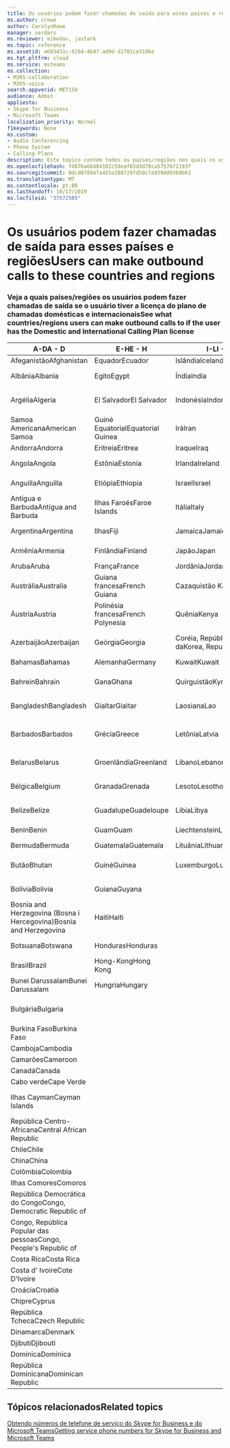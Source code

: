 ```yaml
---
title: Os usuários podem fazer chamadas de saída para esses países e regiões
ms.author: crowe
author: CarolynRowe
manager: serdars
ms.reviewer: mikedav, jastark
ms.topic: reference
ms.assetid: e603431c-8264-4b47-ad9d-d2701ce318be
ms.tgt.pltfrm: cloud
ms.service: msteams
ms.collection:
- M365-collaboration
- M365-voice
search.appverid: MET150
audience: Admin
appliesto:
- Skype for Business
- Microsoft Teams
localization_priority: Normal
f1keywords: None
ms.custom:
- Audio Conferencing
- Phone System
- Calling Plans
description: Este tópico contém todos os países/regiões nos quais os usuários podem fazer chamadas de saída se tiverem um plano de chamada.
ms.openlocfilehash: fd876a66484101c58eaf65d3d78ca57576f2193f
ms.sourcegitcommit: 0dcd078947a455a388729fd50c7a939dd93b0b61
ms.translationtype: MT
ms.contentlocale: pt-BR
ms.lasthandoff: 10/17/2019
ms.locfileid: "37572505"
---
```

# <a name="users-can-make-outbound-calls-to-these-countries-and-regions"></a><span data-ttu-id="f0c6c-103">Os usuários podem fazer chamadas de saída para esses países e regiões</span><span class="sxs-lookup"><span data-stu-id="f0c6c-103">Users can make outbound calls to these countries and regions</span></span>

### <a name="see-what-countriesregions-users-can-make-outbound-calls-to-if-the-user-has-the-domestic-and-international-calling-plan-license"></a><span data-ttu-id="f0c6c-104">Veja a quais países/regiões os usuários podem fazer chamadas de saída se o usuário tiver a licença do plano de chamadas domésticas e internacionais</span><span class="sxs-lookup"><span data-stu-id="f0c6c-104">See what countries/regions users can make outbound calls to if the user has the Domestic and International Calling Plan license</span></span>

|<span data-ttu-id="f0c6c-105">**A-D**</span><span class="sxs-lookup"><span data-stu-id="f0c6c-105">**A - D**</span></span>| <span data-ttu-id="f0c6c-106">**E-H**</span><span class="sxs-lookup"><span data-stu-id="f0c6c-106">**E - H**</span></span>|<span data-ttu-id="f0c6c-107">**I-L**</span><span class="sxs-lookup"><span data-stu-id="f0c6c-107">**I - L**</span></span>|<span data-ttu-id="f0c6c-108">**M-O**</span><span class="sxs-lookup"><span data-stu-id="f0c6c-108">**M - O**</span></span>|<span data-ttu-id="f0c6c-109">**P-S**</span><span class="sxs-lookup"><span data-stu-id="f0c6c-109">**P - S**</span></span>|<span data-ttu-id="f0c6c-110">**T-Z**</span><span class="sxs-lookup"><span data-stu-id="f0c6c-110">**T - Z**</span></span>|
---|---|---|---|---|---|
|<span data-ttu-id="f0c6c-111">Afeganistão</span><span class="sxs-lookup"><span data-stu-id="f0c6c-111">Afghanistan</span></span>|<span data-ttu-id="f0c6c-112">Equador</span><span class="sxs-lookup"><span data-stu-id="f0c6c-112">Ecuador</span></span> |<span data-ttu-id="f0c6c-113">Islândia</span><span class="sxs-lookup"><span data-stu-id="f0c6c-113">Iceland</span></span> |<span data-ttu-id="f0c6c-114">Macau</span><span class="sxs-lookup"><span data-stu-id="f0c6c-114">Macau</span></span> |<span data-ttu-id="f0c6c-115">Paquistão </span><span class="sxs-lookup"><span data-stu-id="f0c6c-115">Pakistan</span></span> |<span data-ttu-id="f0c6c-116">Taiwan</span><span class="sxs-lookup"><span data-stu-id="f0c6c-116">Taiwan</span></span>   |
|<span data-ttu-id="f0c6c-117">Albânia</span><span class="sxs-lookup"><span data-stu-id="f0c6c-117">Albania</span></span>|<span data-ttu-id="f0c6c-118">Egito</span><span class="sxs-lookup"><span data-stu-id="f0c6c-118">Egypt</span></span> |<span data-ttu-id="f0c6c-119">Índia</span><span class="sxs-lookup"><span data-stu-id="f0c6c-119">India</span></span> |<span data-ttu-id="f0c6c-120">Macedônia do Norte</span><span class="sxs-lookup"><span data-stu-id="f0c6c-120">Macedonia</span></span> |<span data-ttu-id="f0c6c-121">Palau</span><span class="sxs-lookup"><span data-stu-id="f0c6c-121">Palau</span></span> |<span data-ttu-id="f0c6c-122">Tadjiquistão</span><span class="sxs-lookup"><span data-stu-id="f0c6c-122">Tajikistan</span></span>   |
|<span data-ttu-id="f0c6c-123">Argélia</span><span class="sxs-lookup"><span data-stu-id="f0c6c-123">Algeria</span></span>|<span data-ttu-id="f0c6c-124">El Salvador</span><span class="sxs-lookup"><span data-stu-id="f0c6c-124">El Salvador</span></span> |<span data-ttu-id="f0c6c-125">Indonésia</span><span class="sxs-lookup"><span data-stu-id="f0c6c-125">Indonesia</span></span> |<span data-ttu-id="f0c6c-126">Malaui</span><span class="sxs-lookup"><span data-stu-id="f0c6c-126">Malawi</span></span> |<span data-ttu-id="f0c6c-127">Autoridade Palestina</span><span class="sxs-lookup"><span data-stu-id="f0c6c-127">Palestinian Authority</span></span> |<span data-ttu-id="f0c6c-128">Tanzânia, República americana da</span><span class="sxs-lookup"><span data-stu-id="f0c6c-128">Tanzania, United Republic of</span></span>  |
|<span data-ttu-id="f0c6c-129">Samoa Americana</span><span class="sxs-lookup"><span data-stu-id="f0c6c-129">American Samoa</span></span>|<span data-ttu-id="f0c6c-130">Guiné Equatorial</span><span class="sxs-lookup"><span data-stu-id="f0c6c-130">Equatorial Guinea</span></span> |<span data-ttu-id="f0c6c-131">Irã</span><span class="sxs-lookup"><span data-stu-id="f0c6c-131">Iran</span></span> |<span data-ttu-id="f0c6c-132">Malásia</span><span class="sxs-lookup"><span data-stu-id="f0c6c-132">Malaysia</span></span> |<span data-ttu-id="f0c6c-133">Panamá</span><span class="sxs-lookup"><span data-stu-id="f0c6c-133">Panama</span></span> | <span data-ttu-id="f0c6c-134">Tailândia</span><span class="sxs-lookup"><span data-stu-id="f0c6c-134">Thailand</span></span>   |
|<span data-ttu-id="f0c6c-135">Andorra</span><span class="sxs-lookup"><span data-stu-id="f0c6c-135">Andorra</span></span> |<span data-ttu-id="f0c6c-136">Eritreia</span><span class="sxs-lookup"><span data-stu-id="f0c6c-136">Eritrea</span></span> |<span data-ttu-id="f0c6c-137">Iraque</span><span class="sxs-lookup"><span data-stu-id="f0c6c-137">Iraq</span></span> |<span data-ttu-id="f0c6c-138">Mali</span><span class="sxs-lookup"><span data-stu-id="f0c6c-138">Mali</span></span> |<span data-ttu-id="f0c6c-139">Paraguai</span><span class="sxs-lookup"><span data-stu-id="f0c6c-139">Paraguay</span></span> |<span data-ttu-id="f0c6c-140">Togo</span><span class="sxs-lookup"><span data-stu-id="f0c6c-140">Togo</span></span>   |
|<span data-ttu-id="f0c6c-141">Angola</span><span class="sxs-lookup"><span data-stu-id="f0c6c-141">Angola</span></span> |<span data-ttu-id="f0c6c-142">Estônia</span><span class="sxs-lookup"><span data-stu-id="f0c6c-142">Estonia</span></span> |<span data-ttu-id="f0c6c-143">Irlanda</span><span class="sxs-lookup"><span data-stu-id="f0c6c-143">Ireland</span></span> |<span data-ttu-id="f0c6c-144">Malta</span><span class="sxs-lookup"><span data-stu-id="f0c6c-144">Malta</span></span> |<span data-ttu-id="f0c6c-145">Peru</span><span class="sxs-lookup"><span data-stu-id="f0c6c-145">Peru</span></span> | <span data-ttu-id="f0c6c-146">Trinidad e Tobago</span><span class="sxs-lookup"><span data-stu-id="f0c6c-146">Trinidad and Tobago</span></span>  |
|<span data-ttu-id="f0c6c-147">Anguilla</span><span class="sxs-lookup"><span data-stu-id="f0c6c-147">Anguilla</span></span> |<span data-ttu-id="f0c6c-148">Etiópia</span><span class="sxs-lookup"><span data-stu-id="f0c6c-148">Ethiopia</span></span> |<span data-ttu-id="f0c6c-149">Israel</span><span class="sxs-lookup"><span data-stu-id="f0c6c-149">Israel</span></span> |<span data-ttu-id="f0c6c-150">Ilhas Marshall</span><span class="sxs-lookup"><span data-stu-id="f0c6c-150">Marshall Islands</span></span> | <span data-ttu-id="f0c6c-151">Filipinas</span><span class="sxs-lookup"><span data-stu-id="f0c6c-151">Philippines</span></span> | <span data-ttu-id="f0c6c-152">Turquia</span><span class="sxs-lookup"><span data-stu-id="f0c6c-152">Turkey</span></span> |
|<span data-ttu-id="f0c6c-153">Antígua e Barbuda</span><span class="sxs-lookup"><span data-stu-id="f0c6c-153">Antigua and Barbuda</span></span> | <span data-ttu-id="f0c6c-154">Ilhas Faroés</span><span class="sxs-lookup"><span data-stu-id="f0c6c-154">Faroe Islands</span></span> |<span data-ttu-id="f0c6c-155">Itália</span><span class="sxs-lookup"><span data-stu-id="f0c6c-155">Italy</span></span> |<span data-ttu-id="f0c6c-156">Martinica</span><span class="sxs-lookup"><span data-stu-id="f0c6c-156">Martinique</span></span> |<span data-ttu-id="f0c6c-157">Polônia</span><span class="sxs-lookup"><span data-stu-id="f0c6c-157">Poland</span></span> |<span data-ttu-id="f0c6c-158">Turcomenistão</span><span class="sxs-lookup"><span data-stu-id="f0c6c-158">Turkmenistan</span></span> |
|<span data-ttu-id="f0c6c-159">Argentina</span><span class="sxs-lookup"><span data-stu-id="f0c6c-159">Argentina</span></span>|<span data-ttu-id="f0c6c-160">Ilhas</span><span class="sxs-lookup"><span data-stu-id="f0c6c-160">Fiji</span></span> |<span data-ttu-id="f0c6c-161">Jamaica</span><span class="sxs-lookup"><span data-stu-id="f0c6c-161">Jamaica</span></span> |<span data-ttu-id="f0c6c-162">Ilhas</span><span class="sxs-lookup"><span data-stu-id="f0c6c-162">Mauritius</span></span> |<span data-ttu-id="f0c6c-163">Portugal</span><span class="sxs-lookup"><span data-stu-id="f0c6c-163">Portugal</span></span> |<span data-ttu-id="f0c6c-164">Ilhas Turks e Caicos</span><span class="sxs-lookup"><span data-stu-id="f0c6c-164">Turks and Caicos</span></span>   |
|<span data-ttu-id="f0c6c-165">Armênia</span><span class="sxs-lookup"><span data-stu-id="f0c6c-165">Armenia</span></span> |<span data-ttu-id="f0c6c-166">Finlândia</span><span class="sxs-lookup"><span data-stu-id="f0c6c-166">Finland</span></span> |<span data-ttu-id="f0c6c-167">Japão</span><span class="sxs-lookup"><span data-stu-id="f0c6c-167">Japan</span></span> |<span data-ttu-id="f0c6c-168">Mayotte</span><span class="sxs-lookup"><span data-stu-id="f0c6c-168">Mayotte</span></span> | <span data-ttu-id="f0c6c-169">Porto Rico</span><span class="sxs-lookup"><span data-stu-id="f0c6c-169">Puerto Rico</span></span> |<span data-ttu-id="f0c6c-170">Xelim</span><span class="sxs-lookup"><span data-stu-id="f0c6c-170">Uganda</span></span>  |
|<span data-ttu-id="f0c6c-171">Aruba</span><span class="sxs-lookup"><span data-stu-id="f0c6c-171">Aruba</span></span> |<span data-ttu-id="f0c6c-172">França</span><span class="sxs-lookup"><span data-stu-id="f0c6c-172">France</span></span> |<span data-ttu-id="f0c6c-173">Jordânia</span><span class="sxs-lookup"><span data-stu-id="f0c6c-173">Jordan</span></span> |<span data-ttu-id="f0c6c-174">México</span><span class="sxs-lookup"><span data-stu-id="f0c6c-174">Mexico</span></span> |<span data-ttu-id="f0c6c-175">Catar</span><span class="sxs-lookup"><span data-stu-id="f0c6c-175">Qatar</span></span> | <span data-ttu-id="f0c6c-176">Ucrânia</span><span class="sxs-lookup"><span data-stu-id="f0c6c-176">Ukraine</span></span>   |
|<span data-ttu-id="f0c6c-177">Austrália</span><span class="sxs-lookup"><span data-stu-id="f0c6c-177">Australia</span></span> |<span data-ttu-id="f0c6c-178">Guiana francesa</span><span class="sxs-lookup"><span data-stu-id="f0c6c-178">French Guiana</span></span> |<span data-ttu-id="f0c6c-179">Cazaquistão </span><span class="sxs-lookup"><span data-stu-id="f0c6c-179">Kazakhstan</span></span> |<span data-ttu-id="f0c6c-180">Micronésia</span><span class="sxs-lookup"><span data-stu-id="f0c6c-180">Micronesia</span></span> |<span data-ttu-id="f0c6c-181">Reuniões</span><span class="sxs-lookup"><span data-stu-id="f0c6c-181">Reunion</span></span> |<span data-ttu-id="f0c6c-182">Emirados Árabes Unidos (U. A. E)</span><span class="sxs-lookup"><span data-stu-id="f0c6c-182">United Arab Emirates (U.A.E)</span></span>  |
|<span data-ttu-id="f0c6c-183">Áustria</span><span class="sxs-lookup"><span data-stu-id="f0c6c-183">Austria</span></span> |<span data-ttu-id="f0c6c-184">Polinésia francesa</span><span class="sxs-lookup"><span data-stu-id="f0c6c-184">French Polynesia</span></span> |<span data-ttu-id="f0c6c-185">Quênia</span><span class="sxs-lookup"><span data-stu-id="f0c6c-185">Kenya</span></span> |<span data-ttu-id="f0c6c-186">Moldova, República da</span><span class="sxs-lookup"><span data-stu-id="f0c6c-186">Moldova, Republic of</span></span> |<span data-ttu-id="f0c6c-187">Romênia</span><span class="sxs-lookup"><span data-stu-id="f0c6c-187">Romania</span></span> |<span data-ttu-id="f0c6c-188">Reino Unido (U.K.)</span><span class="sxs-lookup"><span data-stu-id="f0c6c-188">United Kingdom (U.K.)</span></span> |
|<span data-ttu-id="f0c6c-189">Azerbaijão</span><span class="sxs-lookup"><span data-stu-id="f0c6c-189">Azerbaijan</span></span> |<span data-ttu-id="f0c6c-190">Geórgia</span><span class="sxs-lookup"><span data-stu-id="f0c6c-190">Georgia</span></span> |<span data-ttu-id="f0c6c-191">Coréia, República da</span><span class="sxs-lookup"><span data-stu-id="f0c6c-191">Korea, Republic of</span></span> |<span data-ttu-id="f0c6c-192">Mônaco</span><span class="sxs-lookup"><span data-stu-id="f0c6c-192">Monaco</span></span> | <span data-ttu-id="f0c6c-193">Federação Russa</span><span class="sxs-lookup"><span data-stu-id="f0c6c-193">Russian Federation</span></span> |<span data-ttu-id="f0c6c-194">Estados Unidos</span><span class="sxs-lookup"><span data-stu-id="f0c6c-194">United States (U.S.)</span></span>  |
|<span data-ttu-id="f0c6c-195">Bahamas</span><span class="sxs-lookup"><span data-stu-id="f0c6c-195">Bahamas</span></span> |<span data-ttu-id="f0c6c-196">Alemanha</span><span class="sxs-lookup"><span data-stu-id="f0c6c-196">Germany</span></span> |<span data-ttu-id="f0c6c-197">Kuwait</span><span class="sxs-lookup"><span data-stu-id="f0c6c-197">Kuwait</span></span> |<span data-ttu-id="f0c6c-198">Mongólia</span><span class="sxs-lookup"><span data-stu-id="f0c6c-198">Mongolia</span></span> |<span data-ttu-id="f0c6c-199">Ruanda</span><span class="sxs-lookup"><span data-stu-id="f0c6c-199">Rwanda</span></span> | <span data-ttu-id="f0c6c-200">Uruguai</span><span class="sxs-lookup"><span data-stu-id="f0c6c-200">Uruguay</span></span> |
|<span data-ttu-id="f0c6c-201">Bahrein</span><span class="sxs-lookup"><span data-stu-id="f0c6c-201">Bahrain</span></span> |<span data-ttu-id="f0c6c-202">Gana</span><span class="sxs-lookup"><span data-stu-id="f0c6c-202">Ghana</span></span> |<span data-ttu-id="f0c6c-203">Quirguistão</span><span class="sxs-lookup"><span data-stu-id="f0c6c-203">Kyrgyzstan</span></span> |<span data-ttu-id="f0c6c-204">Montenegro</span><span class="sxs-lookup"><span data-stu-id="f0c6c-204">Montenegro</span></span> | <span data-ttu-id="f0c6c-205">São Cristóvão e Névis</span><span class="sxs-lookup"><span data-stu-id="f0c6c-205">Saint Kitts and Nevis</span></span> |<span data-ttu-id="f0c6c-206">Uzbequistão</span><span class="sxs-lookup"><span data-stu-id="f0c6c-206">Uzbekistan</span></span>  |
|<span data-ttu-id="f0c6c-207">Bangladesh</span><span class="sxs-lookup"><span data-stu-id="f0c6c-207">Bangladesh</span></span> |<span data-ttu-id="f0c6c-208">Gialtar</span><span class="sxs-lookup"><span data-stu-id="f0c6c-208">Gialtar</span></span> |<span data-ttu-id="f0c6c-209">Laosiana</span><span class="sxs-lookup"><span data-stu-id="f0c6c-209">Lao</span></span> |<span data-ttu-id="f0c6c-210">Montserrat</span><span class="sxs-lookup"><span data-stu-id="f0c6c-210">Montserrat</span></span> | <span data-ttu-id="f0c6c-211">Santa Lúcia</span><span class="sxs-lookup"><span data-stu-id="f0c6c-211">Saint Lucia</span></span> |<span data-ttu-id="f0c6c-212">Estado da cidade do Vaticano</span><span class="sxs-lookup"><span data-stu-id="f0c6c-212">Vatican City State</span></span>  |
|<span data-ttu-id="f0c6c-213">Barbados</span><span class="sxs-lookup"><span data-stu-id="f0c6c-213">Barbados</span></span> |<span data-ttu-id="f0c6c-214">Grécia</span><span class="sxs-lookup"><span data-stu-id="f0c6c-214">Greece</span></span> |<span data-ttu-id="f0c6c-215">Letônia</span><span class="sxs-lookup"><span data-stu-id="f0c6c-215">Latvia</span></span> |<span data-ttu-id="f0c6c-216">Marrocos</span><span class="sxs-lookup"><span data-stu-id="f0c6c-216">Morocco</span></span> |<span data-ttu-id="f0c6c-217">São Vicente e Granadinas</span><span class="sxs-lookup"><span data-stu-id="f0c6c-217">Saint Vincent and the Grenadines</span></span> |<span data-ttu-id="f0c6c-218">Venezuela</span><span class="sxs-lookup"><span data-stu-id="f0c6c-218">Venezuela</span></span>   |
|<span data-ttu-id="f0c6c-219">Belarus</span><span class="sxs-lookup"><span data-stu-id="f0c6c-219">Belarus</span></span> |<span data-ttu-id="f0c6c-220">Groenlândia</span><span class="sxs-lookup"><span data-stu-id="f0c6c-220">Greenland</span></span> |<span data-ttu-id="f0c6c-221">Líbano</span><span class="sxs-lookup"><span data-stu-id="f0c6c-221">Lebanon</span></span> |<span data-ttu-id="f0c6c-222">Moçambique</span><span class="sxs-lookup"><span data-stu-id="f0c6c-222">Mozambique</span></span> | <span data-ttu-id="f0c6c-223">San Marino</span><span class="sxs-lookup"><span data-stu-id="f0c6c-223">San Marino</span></span> |<span data-ttu-id="f0c6c-224">Vietnã</span><span class="sxs-lookup"><span data-stu-id="f0c6c-224">Viet Nam</span></span>  |
|<span data-ttu-id="f0c6c-225">Bélgica</span><span class="sxs-lookup"><span data-stu-id="f0c6c-225">Belgium</span></span> |<span data-ttu-id="f0c6c-226">Granada</span><span class="sxs-lookup"><span data-stu-id="f0c6c-226">Grenada</span></span> |<span data-ttu-id="f0c6c-227">Lesoto</span><span class="sxs-lookup"><span data-stu-id="f0c6c-227">Lesotho</span></span> |<span data-ttu-id="f0c6c-228">Sinal</span><span class="sxs-lookup"><span data-stu-id="f0c6c-228">Myanmar</span></span> | <span data-ttu-id="f0c6c-229">Saudi Arabia (المملكة العربية السعودية)</span><span class="sxs-lookup"><span data-stu-id="f0c6c-229">Saudi Arabia</span></span> | <span data-ttu-id="f0c6c-230">Ilhas Virgens (britânicas)</span><span class="sxs-lookup"><span data-stu-id="f0c6c-230">Virgin Islands (British)</span></span> |
|<span data-ttu-id="f0c6c-231">Belize</span><span class="sxs-lookup"><span data-stu-id="f0c6c-231">Belize</span></span> |<span data-ttu-id="f0c6c-232">Guadalupe</span><span class="sxs-lookup"><span data-stu-id="f0c6c-232">Guadeloupe</span></span> |<span data-ttu-id="f0c6c-233">Líbia</span><span class="sxs-lookup"><span data-stu-id="f0c6c-233">Libya</span></span> |<span data-ttu-id="f0c6c-234">Namíbia</span><span class="sxs-lookup"><span data-stu-id="f0c6c-234">Namibia</span></span> |<span data-ttu-id="f0c6c-235">Senegal</span><span class="sxs-lookup"><span data-stu-id="f0c6c-235">Senegal</span></span> | <span data-ttu-id="f0c6c-236">Ilhas Virgens (EUA)</span><span class="sxs-lookup"><span data-stu-id="f0c6c-236">Virgin Islands (U.S.)</span></span>  |
|<span data-ttu-id="f0c6c-237">Benin</span><span class="sxs-lookup"><span data-stu-id="f0c6c-237">Benin</span></span> |<span data-ttu-id="f0c6c-238">Guam</span><span class="sxs-lookup"><span data-stu-id="f0c6c-238">Guam</span></span> |<span data-ttu-id="f0c6c-239">Liechtenstein</span><span class="sxs-lookup"><span data-stu-id="f0c6c-239">Liechtenstein</span></span> |<span data-ttu-id="f0c6c-240">Nepal</span><span class="sxs-lookup"><span data-stu-id="f0c6c-240">Nepal</span></span> | <span data-ttu-id="f0c6c-241">Sérvia</span><span class="sxs-lookup"><span data-stu-id="f0c6c-241">Serbia</span></span> | <span data-ttu-id="f0c6c-242">Ilhas Wallis e Futuna</span><span class="sxs-lookup"><span data-stu-id="f0c6c-242">Wallis and Futuna Islands</span></span>  |
|<span data-ttu-id="f0c6c-243">Bermuda</span><span class="sxs-lookup"><span data-stu-id="f0c6c-243">Bermuda</span></span> |<span data-ttu-id="f0c6c-244">Guatemala</span><span class="sxs-lookup"><span data-stu-id="f0c6c-244">Guatemala</span></span> |<span data-ttu-id="f0c6c-245">Lituânia</span><span class="sxs-lookup"><span data-stu-id="f0c6c-245">Lithuania</span></span> |<span data-ttu-id="f0c6c-246">Países Baixos</span><span class="sxs-lookup"><span data-stu-id="f0c6c-246">Netherlands</span></span> |<span data-ttu-id="f0c6c-247">Cingapura</span><span class="sxs-lookup"><span data-stu-id="f0c6c-247">Singapore</span></span> |<span data-ttu-id="f0c6c-248">Iêmen</span><span class="sxs-lookup"><span data-stu-id="f0c6c-248">Yemen</span></span> |
|<span data-ttu-id="f0c6c-249">Butão</span><span class="sxs-lookup"><span data-stu-id="f0c6c-249">Bhutan</span></span> |<span data-ttu-id="f0c6c-250">Guiné</span><span class="sxs-lookup"><span data-stu-id="f0c6c-250">Guinea</span></span> |<span data-ttu-id="f0c6c-251">Luxemburgo</span><span class="sxs-lookup"><span data-stu-id="f0c6c-251">Luxembourg</span></span> |<span data-ttu-id="f0c6c-252">Antilhas Holandesas</span><span class="sxs-lookup"><span data-stu-id="f0c6c-252">Netherlands Antilles</span></span> |<span data-ttu-id="f0c6c-253">Eslováquia</span><span class="sxs-lookup"><span data-stu-id="f0c6c-253">Slovakia</span></span> |<span data-ttu-id="f0c6c-254">Zâmbia</span><span class="sxs-lookup"><span data-stu-id="f0c6c-254">Zambia</span></span>  |
|<span data-ttu-id="f0c6c-255">Bolívia</span><span class="sxs-lookup"><span data-stu-id="f0c6c-255">Bolivia</span></span> |<span data-ttu-id="f0c6c-256">Guiana</span><span class="sxs-lookup"><span data-stu-id="f0c6c-256">Guyana</span></span>| |<span data-ttu-id="f0c6c-257">Nova Caledônia</span><span class="sxs-lookup"><span data-stu-id="f0c6c-257">New Caledonia</span></span> |<span data-ttu-id="f0c6c-258">Eslovênia</span><span class="sxs-lookup"><span data-stu-id="f0c6c-258">Slovenia</span></span> |<span data-ttu-id="f0c6c-259">Zimbábue</span><span class="sxs-lookup"><span data-stu-id="f0c6c-259">Zimbabwe</span></span> |
|<span data-ttu-id="f0c6c-260">Bosnia and Herzegovina (Bosna i Hercegovina)</span><span class="sxs-lookup"><span data-stu-id="f0c6c-260">Bosnia and Herzegovina</span></span> |<span data-ttu-id="f0c6c-261">Haiti</span><span class="sxs-lookup"><span data-stu-id="f0c6c-261">Haiti</span></span> ||<span data-ttu-id="f0c6c-262">Nova Zelândia</span><span class="sxs-lookup"><span data-stu-id="f0c6c-262">New Zealand</span></span> |<span data-ttu-id="f0c6c-263">África do Sul</span><span class="sxs-lookup"><span data-stu-id="f0c6c-263">South Africa</span></span> | 
|<span data-ttu-id="f0c6c-264">Botsuana</span><span class="sxs-lookup"><span data-stu-id="f0c6c-264">Botswana</span></span> |<span data-ttu-id="f0c6c-265">Honduras</span><span class="sxs-lookup"><span data-stu-id="f0c6c-265">Honduras</span></span> ||<span data-ttu-id="f0c6c-266">Nicarágua</span><span class="sxs-lookup"><span data-stu-id="f0c6c-266">Nicaragua</span></span> |<span data-ttu-id="f0c6c-267">Sudão do Sul</span><span class="sxs-lookup"><span data-stu-id="f0c6c-267">South Sudan</span></span> |
|<span data-ttu-id="f0c6c-268">Brasil</span><span class="sxs-lookup"><span data-stu-id="f0c6c-268">Brazil</span></span> |<span data-ttu-id="f0c6c-269">Hong-Kong</span><span class="sxs-lookup"><span data-stu-id="f0c6c-269">Hong Kong</span></span> ||<span data-ttu-id="f0c6c-270">Níger</span><span class="sxs-lookup"><span data-stu-id="f0c6c-270">Niger</span></span> |<span data-ttu-id="f0c6c-271">Espanha</span><span class="sxs-lookup"><span data-stu-id="f0c6c-271">Spain</span></span> | 
|<span data-ttu-id="f0c6c-272">Bunei Darussalam</span><span class="sxs-lookup"><span data-stu-id="f0c6c-272">Bunei Darussalam</span></span> |<span data-ttu-id="f0c6c-273">Hungria</span><span class="sxs-lookup"><span data-stu-id="f0c6c-273">Hungary</span></span> ||<span data-ttu-id="f0c6c-274">Nigéria</span><span class="sxs-lookup"><span data-stu-id="f0c6c-274">Nigeria</span></span> |<span data-ttu-id="f0c6c-275">Sri Lanka</span><span class="sxs-lookup"><span data-stu-id="f0c6c-275">Sri Lanka</span></span> | 
|<span data-ttu-id="f0c6c-276">Bulgária</span><span class="sxs-lookup"><span data-stu-id="f0c6c-276">Bulgaria</span></span> |||<span data-ttu-id="f0c6c-277">Ilhas Marianas do Norte</span><span class="sxs-lookup"><span data-stu-id="f0c6c-277">Northern Mariana Islands</span></span> |<span data-ttu-id="f0c6c-278">São Pedro e Miquelon</span><span class="sxs-lookup"><span data-stu-id="f0c6c-278">St. Pierre and Miquelon</span></span> |
|<span data-ttu-id="f0c6c-279">Burkina Faso</span><span class="sxs-lookup"><span data-stu-id="f0c6c-279">Burkina Faso</span></span> |||<span data-ttu-id="f0c6c-280">Noruega</span><span class="sxs-lookup"><span data-stu-id="f0c6c-280">Norway</span></span> |<span data-ttu-id="f0c6c-281">Sudão</span><span class="sxs-lookup"><span data-stu-id="f0c6c-281">Sudan</span></span> |
|<span data-ttu-id="f0c6c-282">Camboja</span><span class="sxs-lookup"><span data-stu-id="f0c6c-282">Cambodia</span></span> |||<span data-ttu-id="f0c6c-283">Omã</span><span class="sxs-lookup"><span data-stu-id="f0c6c-283">Oman</span></span> |<span data-ttu-id="f0c6c-284">Suriname</span><span class="sxs-lookup"><span data-stu-id="f0c6c-284">Suriname</span></span> | 
|<span data-ttu-id="f0c6c-285">Camarões</span><span class="sxs-lookup"><span data-stu-id="f0c6c-285">Cameroon</span></span> ||||<span data-ttu-id="f0c6c-286">Suazilândia</span><span class="sxs-lookup"><span data-stu-id="f0c6c-286">Swaziland</span></span> |
|<span data-ttu-id="f0c6c-287">Canadá</span><span class="sxs-lookup"><span data-stu-id="f0c6c-287">Canada</span></span> ||||<span data-ttu-id="f0c6c-288">Suécia</span><span class="sxs-lookup"><span data-stu-id="f0c6c-288">Sweden</span></span> | 
|<span data-ttu-id="f0c6c-289">Cabo verde</span><span class="sxs-lookup"><span data-stu-id="f0c6c-289">Cape Verde</span></span> ||||<span data-ttu-id="f0c6c-290">Suíça</span><span class="sxs-lookup"><span data-stu-id="f0c6c-290">Switzerland</span></span> |
|<span data-ttu-id="f0c6c-291">Ilhas Cayman</span><span class="sxs-lookup"><span data-stu-id="f0c6c-291">Cayman Islands</span></span> ||||<span data-ttu-id="f0c6c-292">República Árabe da Síria</span><span class="sxs-lookup"><span data-stu-id="f0c6c-292">Syrian Arab Republic</span></span> |
|<span data-ttu-id="f0c6c-293">República Centro-Africana</span><span class="sxs-lookup"><span data-stu-id="f0c6c-293">Central African Republic</span></span> |
|<span data-ttu-id="f0c6c-294">Chile</span><span class="sxs-lookup"><span data-stu-id="f0c6c-294">Chile</span></span> |
|<span data-ttu-id="f0c6c-295">China</span><span class="sxs-lookup"><span data-stu-id="f0c6c-295">China</span></span> |
|<span data-ttu-id="f0c6c-296">Colômbia</span><span class="sxs-lookup"><span data-stu-id="f0c6c-296">Colombia</span></span> |
|<span data-ttu-id="f0c6c-297">Ilhas Comores</span><span class="sxs-lookup"><span data-stu-id="f0c6c-297">Comoros</span></span> |
|<span data-ttu-id="f0c6c-298">República Democrática do Congo</span><span class="sxs-lookup"><span data-stu-id="f0c6c-298">Congo, Democratic Republic of</span></span> |
|<span data-ttu-id="f0c6c-299">Congo, República Popular das pessoas</span><span class="sxs-lookup"><span data-stu-id="f0c6c-299">Congo, People's Republic of</span></span> |
|<span data-ttu-id="f0c6c-300">Costa Rica</span><span class="sxs-lookup"><span data-stu-id="f0c6c-300">Costa Rica</span></span> |
|<span data-ttu-id="f0c6c-301">Costa d' Ivoire</span><span class="sxs-lookup"><span data-stu-id="f0c6c-301">Cote D'Ivoire</span></span> |
|<span data-ttu-id="f0c6c-302">Croácia</span><span class="sxs-lookup"><span data-stu-id="f0c6c-302">Croatia</span></span> |
|<span data-ttu-id="f0c6c-303">Chipre</span><span class="sxs-lookup"><span data-stu-id="f0c6c-303">Cyprus</span></span> |
|<span data-ttu-id="f0c6c-304">República Tcheca</span><span class="sxs-lookup"><span data-stu-id="f0c6c-304">Czech Republic</span></span> |
|<span data-ttu-id="f0c6c-305">Dinamarca</span><span class="sxs-lookup"><span data-stu-id="f0c6c-305">Denmark</span></span> |
|<span data-ttu-id="f0c6c-306">Djibuti</span><span class="sxs-lookup"><span data-stu-id="f0c6c-306">Djibouti</span></span> |
|<span data-ttu-id="f0c6c-307">Dominica</span><span class="sxs-lookup"><span data-stu-id="f0c6c-307">Dominica</span></span> |
|<span data-ttu-id="f0c6c-308">República Dominicana</span><span class="sxs-lookup"><span data-stu-id="f0c6c-308">Dominican Republic</span></span> |

## <a name="related-topics"></a><span data-ttu-id="f0c6c-309">Tópicos relacionados</span><span class="sxs-lookup"><span data-stu-id="f0c6c-309">Related topics</span></span>

[<span data-ttu-id="f0c6c-310">Obtendo números de telefone de serviço do Skype for Business e do Microsoft Teams</span><span class="sxs-lookup"><span data-stu-id="f0c6c-310">Getting service phone numbers for Skype for Business and Microsoft Teams</span></span>](/microsoftteams/getting-service-phone-numbers)

  
 
